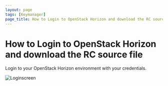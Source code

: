 ```yaml
---
layout: page
tags: [Keymanager]
page_title: How to Login to OpenStack Horizon and download the RC source file
---
```


#   How to Login to OpenStack Horizon and download the RC source file


Login to your OpenStack Horizon environment with your credentials.


![Loginscreen](https://github.com/Ebagac/OpenStack-Docs/blob/main/assets/images/Keymanager%20images/openstacklogin.png)

